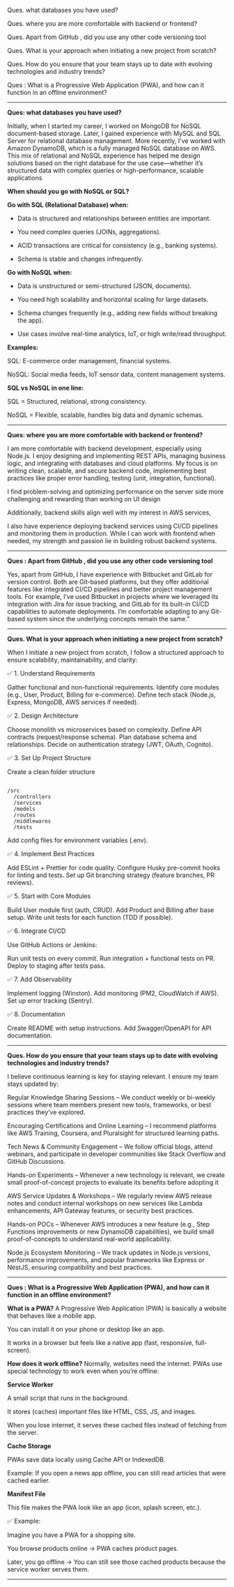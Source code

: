 
Ques. what databases you have used?

Ques.	where you are more comfortable with backend or frontend?

Ques. Apart from GitHub , did you use any other code versioning tool

Ques. What is your approach when initiating a new project from scratch?

Ques. 	How do you ensure that your team stays up to date with evolving technologies and industry trends?

Ques : 	What is a Progressive Web Application (PWA), and how can it function in an offline environment?


---

**Ques: what databases you have used?**

Initially, when I started my career, I worked on MongoDB for NoSQL document-based storage. Later, I gained experience with MySQL and SQL Server for relational database management. More recently, I’ve worked with Amazon DynamoDB, which is a fully managed NoSQL database on AWS. This mix of relational and NoSQL experience has helped me design solutions based on the right database for the use case—whether it’s structured data with complex queries or high-performance, scalable applications


**When should you go with NoSQL or SQL?**

**Go with SQL (Relational Database) when:**

- Data is structured and relationships between entities are important.

- You need complex queries (JOINs, aggregations).

- ACID transactions are critical for consistency (e.g., banking systems).

- Schema is stable and changes infrequently.

**Go with NoSQL when:**

- Data is unstructured or semi-structured (JSON, documents).

- You need high scalability and horizontal scaling for large datasets.

- Schema changes frequently (e.g., adding new fields without breaking the app).

- Use cases involve real-time analytics, IoT, or high write/read throughput.

**Examples:**

SQL: E-commerce order management, financial systems.

NoSQL: Social media feeds, IoT sensor data, content management systems.

**SQL vs NoSQL in one line:**

SQL = Structured, relational, strong consistency.

NoSQL = Flexible, scalable, handles big data and dynamic schemas.

---

**Ques:	where you are more comfortable with backend or frontend?**

I am more comfortable with backend development, especially using Node.js. I enjoy designing and implementing REST APIs, managing business logic, and integrating with databases and cloud platforms. My focus is on writing clean, scalable, and secure backend code, implementing best practices like proper error handling, testing (unit, 
integration, functional).

I find problem-solving and optimizing performance on the server side more challenging and rewarding than working on UI design

Additionally, backend skills align well with my interest in AWS services,

I also have experience deploying backend services using CI/CD pipelines and monitoring them in production. While I can work with frontend when needed, my strength and passion lie in building robust backend systems.

---

**Ques : Apart from GitHub , did you use any other code versioning tool**

Yes, apart from GitHub, I have experience with Bitbucket and GitLab for version control. Both are Git-based platforms, but they offer additional features like integrated CI/CD pipelines and better project management tools. For example, I’ve used Bitbucket in projects where we leveraged its integration with Jira for issue tracking, and GitLab for its built-in CI/CD capabilities to automate deployments. I’m comfortable adapting to any Git-based system since the underlying concepts remain the same.”

---

**Ques. 	What is your approach when initiating a new project from scratch?**

When I initiate a new project from scratch, I follow a structured approach to ensure scalability, maintainability, and clarity:

✅ 1. Understand Requirements

Gather functional and non-functional requirements.
Identify core modules (e.g., User, Product, Billing for e-commerce).
Define tech stack (Node.js, Express, MongoDB, AWS services if needed).


✅ 2. Design Architecture

Choose monolith vs microservices based on complexity.
Define API contracts (request/response schema).
Plan database schema and relationships.
Decide on authentication strategy (JWT, OAuth, Cognito).


✅ 3. Set Up Project Structure

Create a clean folder structure

```

/src
  /controllers
  /services
  /models
  /routes
  /middlewares
  /tests

```


Add config files for environment variables (.env).

✅ 4. Implement Best Practices

Add ESLint + Prettier for code quality.
Configure Husky pre-commit hooks for linting and tests.
Set up Git branching strategy (feature branches, PR reviews).


✅ 5. Start with Core Modules

Build User module first (auth, CRUD).
Add Product and Billing after base setup.
Write unit tests for each function (TDD if possible).


✅ 6. Integrate CI/CD

Use GitHub Actions or Jenkins:

Run unit tests on every commit.
Run integration + functional tests on PR.
Deploy to staging after tests pass.




✅ 7. Add Observability

Implement logging (Winston).
Add monitoring (PM2, CloudWatch if AWS).
Set up error tracking (Sentry).


✅ 8. Documentation

Create README with setup instructions.
Add Swagger/OpenAPI for API documentation.

---

**Ques. 	How do you ensure that your team stays up to date with evolving technologies and industry trends?**

I believe continuous learning is key for staying relevant. I ensure my team stays updated by:

Regular Knowledge Sharing Sessions – We conduct weekly or bi-weekly sessions where team members present new tools, frameworks, or best practices they’ve explored.

Encouraging Certifications and Online Learning – I recommend platforms like AWS Training, Coursera, and Pluralsight for structured learning paths.

Tech News & Community Engagement – We follow official blogs, attend webinars, and participate in developer communities like Stack Overflow and GitHub Discussions.

Hands-on Experiments – Whenever a new technology is relevant, we create small proof-of-concept projects to evaluate its benefits before adopting it

AWS Service Updates & Workshops – We regularly review AWS release notes and conduct internal workshops on new services like Lambda enhancements, API Gateway features, or security best practices.

Hands-on POCs – Whenever AWS introduces a new feature (e.g., Step Functions improvements or new DynamoDB capabilities), we build small proof-of-concepts to understand real-world applicability.

Node.js Ecosystem Monitoring – We track updates in Node.js versions, performance improvements, and popular frameworks like Express or NestJS, ensuring compatibility and best practices.

---

**Ques : 	What is a Progressive Web Application (PWA), and how can it function in an offline environment?**

**What is a PWA?**
A Progressive Web Application (PWA) is basically a website that behaves like a mobile app.

You can install it on your phone or desktop like an app.

It works in a browser but feels like a native app (fast, responsive, full-screen).


**How does it work offline?** 
Normally, websites need the internet. PWAs use special technology to work even when you’re offline:


**Service Worker**

A small script that runs in the background.

It stores (caches) important files like HTML, CSS, JS, and images.

When you lose internet, it serves these cached files instead of fetching from the server.



**Cache Storage**

PWAs save data locally using Cache API or IndexedDB.

Example: If you open a news app offline, you can still read articles that were cached earlier.


**Manifest File**

This file makes the PWA look like an app (icon, splash screen, etc.).

✅ Example:

Imagine you have a PWA for a shopping site.

You browse products online → PWA caches product pages.

Later, you go offline → You can still see those cached products because the service worker serves them.


---
